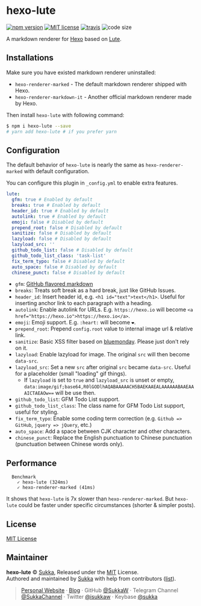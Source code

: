 # hexo-lute

[![npm version](https://img.shields.io/npm/v/hexo-lute?style=flat-square)](https://www.npmjs.com/package/hexo-lute)
[![MIT license](https://img.shields.io/npm/l/hexo-lute?style=flat-square)](./LICENSE)
[![travis](https://img.shields.io/travis/com/sukkaw/hexo-renderer-lute?style=flat-square)](https://travis-ci.com/github/SukkaW/hexo-lute/)
![code size](https://img.shields.io/github/languages/code-size/sukkaw/hexo-lute?style=flat-square)

A markdown renderer for [Hexo](https://hexo.io) based on [Lute](https://github.com/88250/lute).

## Installations

Make sure you have existed markdown renderer uninstalled:

- `hexo-renderer-marked` - The default markdown renderer shipped with Hexo.
- `hexo-renderer-markdown-it` - Another official markdown renderer made by Hexo.

Then install `hexo-lute` with following command:

```bash
$ npm i hexo-lute --save
# yarn add hexo-lute # if you prefer yarn
```

## Configuration

The default behavior of `hexo-lute` is nearly the same as `hexo-renderer-marked` with default configuration.

You can configure this plugin in `_config.yml` to enable extra features.

```yaml
lute:
  gfm: true # Enabled by default
  breaks: true # Enabled by default
  header_id: true # Enabled by default
  autolink: true # Enabled by default
  emoji: false # Disabled by default
  prepend_root: false # Disabled by default
  sanitize: false # Disabled by default
  lazyload: false # Disabled by default
  lazyload_src: ''
  github_todo_list: false # Disabled by default
  github_todo_list_class: 'task-list'
  fix_term_typo: false # Disabled by default
  auto_space: false # Disabled by default
  chinese_punct: false # Disabled by default
```

- `gfm`: [GitHub flavored markdown](https://help.github.com/en/github/writing-on-github)
- `breaks`: Treats soft break as a hard break, just like GitHub Issues.
- `header_id`: Insert header id, e.g. `<h1 id="text">text</h1>`. Useful for inserting anchor link to each paragraph with a heading.
- `autolink`: Enable autolink for URLs. E.g. `https://hexo.io` will become `<a href="https://hexo.io">https://hexo.io</a>`.
- `emoji`: Emoji support. E.g. `:heart:` will become `❤️`.
- `prepend_root`: Prepend `config.root` value to internal image url & relative link.
- `sanitize`: Basic XSS filter based on [bluemonday](https://github.com/microcosm-cc/bluemonday). Please just don't rely on it.
- `lazyload`: Enable lazyload for image. The original `src` will then become `data-src`.
- `lazyload_src`: Set a new `src` after original `src` became `data-src`. Useful for a placeholder (small "loading" gif things).
  - If `lazyload` is set to `true` and `lazyload_src` is unset or empty, `data:image/gif;base64,R0lGODlhAQABAAAAACH5BAEKAAEALAAAAAABAAEAAAICTAEAOw==` will be use then.
- `github_todo_list`: GFM Todo List support.
- `github_todo_list_class`: The class name for GFM Todo List support, useful for styling.
- `fix_term_typo`: Enable some coding term correction (e.g. `Github => GitHub`, `jquery => jQuery`, etc.)
- `auto_space`: Add a space between CJK character and other characters.
- `chinese_punct`: Replace the English punctuation to Chinese punctuation (punctuation between Chinese words only).

## Performance

```
  Benchmark
    ✓ hexo-lute (324ms)
    ✓ hexo-renderer-marked (41ms)
```

It shows that `hexo-lute` is 7x slower than `hexo-renderer-marked`. But `hexo-lute` could be faster under specific circumstances (shorter & simpler posts).

## License

[MIT License](./LICENSE)

## Maintainer

**hexo-lute** © [Sukka](https://github.com/SukkaW), Released under the [MIT](./LICENSE) License.<br>
Authored and maintained by [Sukka](https://github.com/SukkaW) with help from contributors ([list](https://github.com/SukkaW/hexo-lute/contributors)).

> [Personal Website](https://skk.moe) · [Blog](https://blog.skk.moe) · GitHub [@SukkaW](https://github.com/SukkaW) · Telegram Channel [@SukkaChannel](https://t.me/SukkaChannel) · Twitter [@isukkaw](https://twitter.com/isukkaw) · Keybase [@sukka](https://keybase.io/sukka)
